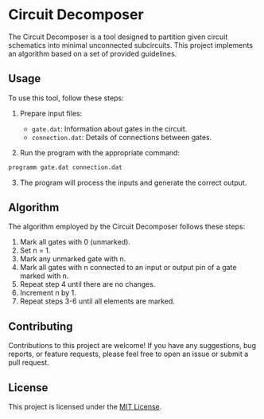 # Circuit Decomposer

The Circuit Decomposer is a tool designed to partition given circuit schematics into minimal unconnected subcircuits. This project implements an algorithm based on a set of provided guidelines.

## Usage

To use this tool, follow these steps:

1. Prepare input files:
    - `gate.dat`: Information about gates in the circuit.
    - `connection.dat`: Details of connections between gates.

2. Run the program with the appropriate command:

```bash
programm gate.dat connection.dat
```

3. The program will process the inputs and generate the correct output.

## Algorithm

The algorithm employed by the Circuit Decomposer follows these steps:

1. Mark all gates with 0 (unmarked).
2. Set n = 1.
3. Mark any unmarked gate with n.
4. Mark all gates with n connected to an input or output pin of a gate marked with n.
5. Repeat step 4 until there are no changes.
6. Increment n by 1.
7. Repeat steps 3-6 until all elements are marked.

## Contributing

Contributions to this project are welcome! If you have any suggestions, bug reports, or feature requests, please feel free to open an issue or submit a pull request.

## License

This project is licensed under the [MIT License](LICENSE).
